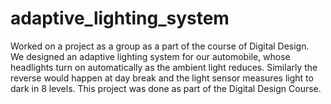# adaptive_lighting_system
Worked on a project as a group as a part of the course of Digital Design. <br> We designed an adaptive lighting system for our automobile, whose headlights turn on automatically as the ambient light reduces. Similarly the reverse would happen at day break and the light sensor measures light to dark in 8 levels.
This project was done as part of the Digital Design Course.
